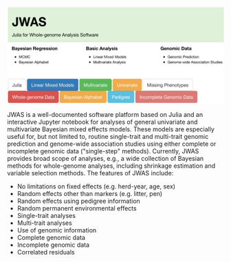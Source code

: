 
![JWAS](assets/JWAS.png)

JWAS is a well-documented software platform based on Julia and an interactive Jupyter notebook for analyses of general
univariate and multivariate Bayesian mixed effects models.  These models are especially useful for, but not limited to,
routine single-trait and multi-trait genomic prediction and genome-wide association studies using either complete or incomplete
genomic data ("single-step" methods). Currently, JWAS provides broad scope of analyses, e.g., a wide collection of Bayesian
methods for whole-genome analyses, including shrinkage estimation and variable selection methods. The features of JWAS include:

* No limitations on fixed effects (e.g. herd-year, age, sex)                                                                    
* Random effects other than markers (e.g. litter, pen)                                  
* Random effects using pedigree information                                                                                
* Random permanent environmental effects  
* Single-trait analyses                                            
* Multi-trait analyses                                                                  
* Use of genomic information                                                                                
* Complete genomic data                                      		
* Incomplete genomic data
* Correlated residuals		
